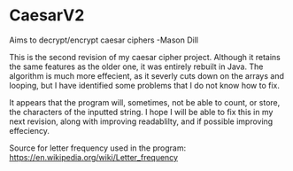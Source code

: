 # CaesarV2
Aims to decrypt/encrypt caesar ciphers
-Mason Dill

This is the second revision of my caesar cipher project. Although it retains the same features as the older one,
it was entirely rebuilt in Java. The algorithm is much more effecient, as it severly cuts down on the arrays and
looping, but I have identified some problems that I do not know how to fix.

It appears that the program will, sometimes, not be able to count, or store, the characters of the inputted string.
I hope I will be able to fix this in my next revision, along with improving readablilty, and if possible improving
effeciency.

Source for letter frequency used in the program:
https://en.wikipedia.org/wiki/Letter_frequency
